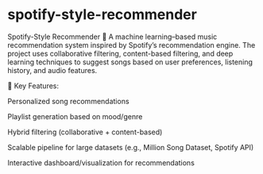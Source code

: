 # spotify-style-recommender
Spotify-Style Recommender 🎵
A machine learning–based music recommendation system inspired by Spotify’s recommendation engine. The project uses collaborative filtering, content-based filtering, and deep learning techniques to suggest songs based on user preferences, listening history, and audio features.

🔹 Key Features:

Personalized song recommendations

Playlist generation based on mood/genre

Hybrid filtering (collaborative + content-based)

Scalable pipeline for large datasets (e.g., Million Song Dataset, Spotify API)

Interactive dashboard/visualization for recommendations
